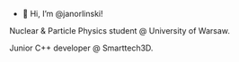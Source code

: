 - 👋 Hi, I’m @janorlinski!

Nuclear & Particle Physics student @ University of Warsaw. 

Junior C++ developer @ Smarttech3D.


<!---
janorlinski/janorlinski is a ✨ special ✨ repository because its `README.md` (this file) appears on your GitHub profile.
You can click the Preview link to take a look at your changes.
--->
